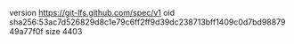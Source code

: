 version https://git-lfs.github.com/spec/v1
oid sha256:53ac7d526829d8c1e79c6ff2ff9d39dc238713bff1409c0d7bd9887949a77f0f
size 4403
